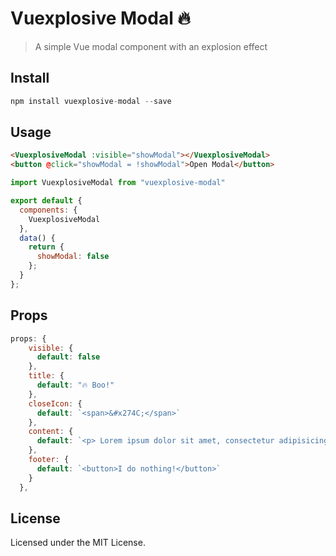 # Vuexplosive Modal 🔥

> A simple Vue modal component with an explosion effect

## Install

```js
npm install vuexplosive-modal --save
```

## Usage

```html
<VuexplosiveModal :visible="showModal"></VuexplosiveModal> 
<button @click="showModal = !showModal">Open Modal</button>
```

```js
import VuexplosiveModal from "vuexplosive-modal"

export default {
  components: {
    VuexplosiveModal
  },
  data() {
    return {
      showModal: false
    };
  }
};
```


## Props

```js
props: {
    visible: {
      default: false
    },
    title: {
      default: "🔥 Boo!"
    },
    closeIcon: {
      default: `<span>&#x274C;</span>`
    },
    content: {
      default: `<p> Lorem ipsum dolor sit amet, consectetur adipisicing elit. Eveniet a tenetur delectus reprehenderit, omnis doloremque at earum officia unde sequi accusantium corporis praesentium deserunt laboriosam dignissimos voluptatum culpa molestiae ullam. 👻</p>`
    },
    footer: {
      default: `<button>I do nothing!</button>`
    }
  },
```

## License
Licensed under the MIT License.

